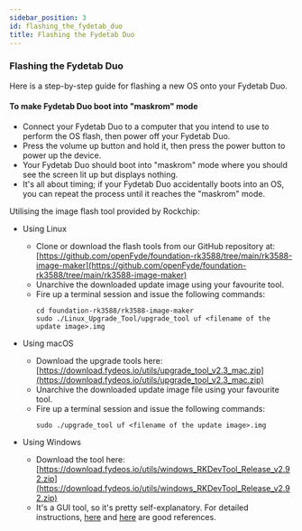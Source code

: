 ```yaml
---
sidebar_position: 3
id: flashing_the_fydetab_duo
title: Flashing the Fydetab Duo
---
```


### Flashing the Fydetab Duo

Here is a step-by-step guide for flashing a new OS onto your Fydetab Duo.

#### To make Fydetab Duo boot into "maskrom" mode
- Connect your Fydetab Duo to a computer that you intend to use to perform the OS flash, then power off your Fydetab Duo.
- Press the volume up button and hold it, then press the power button to power up the device.
- Your Fydetab Duo should boot into "maskrom" mode where you should see the screen lit up but displays nothing.
- It's all about timing; if your Fydetab Duo accidentally boots into an OS, you can repeat the process until it reaches the "maskrom" mode.

Utilising the image flash tool provided by Rockchip:
- Using Linux
    - Clone or download the flash tools from our GitHub repository at: [https://github.com/openFyde/foundation-rk3588/tree/main/rk3588-image-maker](https://github.com/openFyde/foundation-rk3588/tree/main/rk3588-image-maker)
    - Unarchive the downloaded update image using your favourite tool.
    - Fire up a terminal session and issue the following commands:
      ```
      cd foundation-rk3588/rk3588-image-maker
      sudo ./Linux_Upgrade_Tool/upgrade_tool uf <filename of the update image>.img
      ```

- Using macOS
    - Download the upgrade tools here: [https://download.fydeos.io/utils/upgrade_tool_v2.3_mac.zip](https://download.fydeos.io/utils/upgrade_tool_v2.3_mac.zip)
    - Unarchive the downloaded update image file using your favourite tool.
    - Fire up a terminal session and issue the following commands:
      ```
      sudo ./upgrade_tool uf <filename of the update image>.img
      ```

- Using Windows
    - Download the tool here: [https://download.fydeos.io/utils/windows_RKDevTool_Release_v2.92.zip](https://download.fydeos.io/utils/windows_RKDevTool_Release_v2.92.zip)
    - It's a GUI tool, so it's pretty self-explanatory. For detailed instructions, [here](https://wiki.radxa.com/Android/android_tool) and [here](https://opensource.rock-chips.com/wiki_AndroidTool) are good references.


